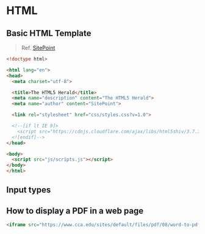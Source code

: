 # HTML


## Basic HTML Template
> Ref. [SitePoint](https://www.sitepoint.com/a-basic-html5-template/)
```html
<!doctype html>

<html lang="en">
<head>
  <meta charset="utf-8">

  <title>The HTML5 Herald</title>
  <meta name="description" content="The HTML5 Herald">
  <meta name="author" content="SitePoint">

  <link rel="stylesheet" href="css/styles.css?v=1.0">

  <!--[if lt IE 9]>
    <script src="https://cdnjs.cloudflare.com/ajax/libs/html5shiv/3.7.3/html5shiv.js"></script>
  <![endif]-->
</head>

<body>
  <script src="js/scripts.js"></script>
</body>
</html>
```

## Input types

[](codepen://cuadraman/RrOMBB)

## How to display a PDF in a web page

```html
<iframe src="https://www.cca.edu/sites/default/files/pdf/08/word-to-pdf.pdf" width="800px" height="800px"></iframe>
```